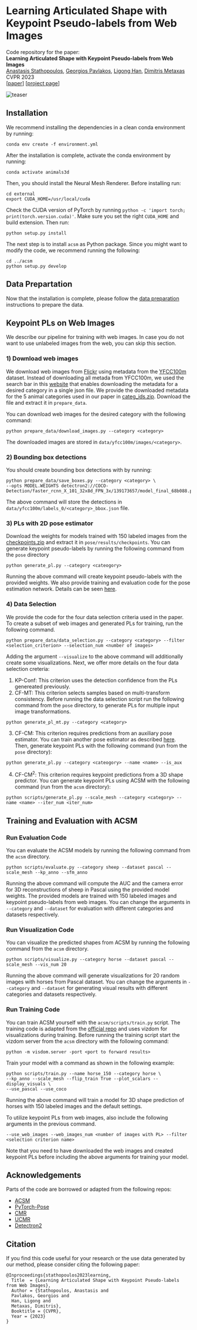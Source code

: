 # Learning Articulated Shape with Keypoint Pseudo-labels from Web Images
Code repository for the paper:\
**Learning Articulated Shape with Keypoint Pseudo-labels from Web Images**\
[Anastasis Stathopoulos](https://statho.github.io), [Georgios Pavlakos](https://geopavlakos.github.io/), [Ligong Han](https://phymhan.github.io/), [Dimitris Metaxas](https://people.cs.rutgers.edu/~dnm/)\
CVPR 2023\
[[paper](https://arxiv.org/abs/2304.14396)] [[project page](https://statho.github.io/projects/animals3d/)]

![teaser](teaser.jpeg)

## Installation
We recommend installing the dependencies in a clean conda environment by running:
```
conda env create -f environment.yml
```

After the installation is complete, activate the conda environment by running:
```
conda activate animals3d
```

Then, you should install the Neural Mesh Renderer. Before installing run:
```
cd external
export CUDA_HOME=/usr/local/cuda
```

Check the CUDA version of PyTorch by running `python -c 'import torch; print(torch.version.cuda)'`. Make sure you set the right `CUDA_HOME` and build extension. Then run:
```
python setup.py install
```

The next step is to install `acsm` as Python package. Since you might want to modify the code, we recommend running the following:
```
cd ../acsm
python setup.py develop
```

## Data Prepartation
Now that the installation is complete, please follow the [data preparation](docs/prepare_data.md) instructions to prepare the data.


## Keypoint PLs on Web Images

We describe our pipeline for training with web images. In case you do not want to use unlabeled images from the web, you can skip this section.

### 1) Download web images

We download web images from [Flickr](https://www.flickr.com/) using metadata from the [YFCC100m](http://www.multimediacommons.org/) dataset. Instead of downloading all metada from YFCC100m, we used the search bar in this [website](http://projects.dfki.uni-kl.de/yfcc100m/) that enables downloading the metadata for a desired category in a single json file. We provide the downloaded metadata for the 5 animal categories used in our paper in [categ_ids.zip](https://drive.google.com/file/d/1usFrsXIojEjV1ERQFTpIhjFwMze5UI8P/view?usp=share_link). Download the file and extract it in `prepare_data`.

You can download web images for the desired category with the following command:
```
python prepare_data/download_images.py --category <category>
```
The downloaded images are stored in `data/yfcc100m/images/<category>`.


### 2) Bounding box detections
You should create bounding box detections with by running:
```
python prepare_data/save_boxes.py --category <category> \
--opts MODEL.WEIGHTS detectron2://COCO-Detection/faster_rcnn_X_101_32x8d_FPN_3x/139173657/model_final_68b088.pkl
```
The above command will store the detections in `data/yfcc100m/labels_0/<category>_bbox.json` file.

### 3) PLs with 2D pose estimator
Download the weights for models trained with 150 labeled images from the [checkpoints.zip](https://drive.google.com/file/d/1ynhKPsiTfUmivNE9AnlCOQ8ZDOTvSKx4/view?usp=share_link) and extract it in `pose/results/checkpoints`. You can generate keypoint pseudo-labels by running the following command from the `pose` directory
```
python generate_pl.py --category <cateogory>
```
Running the above command will create keypoint pseudo-labels with the provided weights. We also provide training and evaluation code for the pose estimation network. Details can be seen [here](docs/pose.md).


### 4) Data Selection
We provide the code for the four data selection criteria used in the paper. To create a subset of web images and generated PLs for training, run the following command.
```
python prepare_data/data_selection.py --category <category> --filter <selection_criterion> --selection_num <number of images>
```
Adding the argument `--visualize` to the above command will additionally create some visualizations. Next, we offer more details on the four data selection creteria:

1. KP-Conf: This criterion uses the detection confidence from the PLs genereated previously.
2. CF-MT: This criterion selects samples based on multi-transform consistency. Before running the data selection script run the following command from the `pose` directory, to generate PLs for multiple input image transformations.
```
python generate_pl_mt.py --category <category>
```
3. CF-CM: This criterion requires predictions from an auxiliary pose estimator. You can train another pose estimator as described [here](docs/pose.md). Then, generate keypoint PLs with the following command (run from the `pose` directory):
```
python generate_pl.py --category <cateogory> --name <name> --is_aux
```
4. CF-CM<sup>2</sup>: This criterion requires keypoint predictions from a 3D shape predictor. You can generate keypoint PLs using ACSM with the following command (run from the `acsm` directory):
```
python scripts/generate_pl.py --scale_mesh --category <category> --name <name> --iter_num <iter_num>
```

## Training and Evaluation with ACSM

### Run Evaluation Code
You can evaluate the ACSM models by running the following command from the `acsm` directory.
```
python scripts/evaluate.py --category sheep --dataset pascal --scale_mesh --kp_anno --sfm_anno
```
Running the above command will compute the AUC and the camera error for 3D reconstructions of sheep in Pascal using the provided model weights. The provided models are trained with 150 labeled images and keypoint pseudo-labels from web images. You can change the arguments in `--category` and `--dataset` for evaluation with different categories and datasets respectively.

### Run Visualization Code
You can visualize the predicted shapes from ACSM by running the following command from the `acsm` directory.
```
python scripts/visualize.py --category horse --dataset pascal --scale_mesh --vis_num 20
```
Running the above command will generate visualizations for 20 random images with horses from Pascal dataset. You can change the arguments in `--category` and `--dataset` for generating visual results with different categories and datasets respectively.


### Run Training Code
You can train ACSM yourself with the `acsm/scripts/train.py` script. The training code is adapted from the [official repo](https://github.com/nileshkulkarni/acsm) and uses vizdom for visualizations during training. Before running the training script start the vizdom server from the `acsm` directory with the following command:
```
python -m visdom.server -port <port to forward results>
```

Train your model with a command as shown in the following example:
```
python scripts/train.py --name horse_150 --category horse \
--kp_anno --scale_mesh --flip_train True --plot_scalars --display_visuals \
--use_pascal --use_coco
```
Running the above command will train a model for 3D shape prediction of horses with 150 labeled images and the default settings.

To utilize keypoint PLs from web images, also include the following arguments in the previous command.
```
--use_web_images --web_images_num <number of images with PL> --filter <selection criterion name>
```
Note that you need to have downloaded the web images and created keypoint PLs before including the above arguments for training your model.

## Acknowledgements
Parts of the code are borrowed or adapted from the following repos:
- [ACSM](https://github.com/nileshkulkarni/acsm)
- [PyTorch-Pose](https://github.com/bearpaw/pytorch-pose)
- [CMR](https://github.com/akanazawa/cmr)
- [UCMR](https://github.com/shubham-goel/ucmr)
- [Detectron2](https://github.com/facebookresearch/detectron2)

## Citation
If you find this code useful for your research or the use data generated by our method, please consider citing the following paper:

	@Inproceedings{stathopoulos2023learning,
	  Title  = {Learning Articulated Shape with Keypoint Pseudo-labels from Web Images},
	  Author = {Stathopoulos, Anastasis and
      Pavlakos, Georgios and
      Han, Ligong and
      Metaxas, Dimitris},
	  Booktitle = {CVPR},
	  Year = {2023}
	}